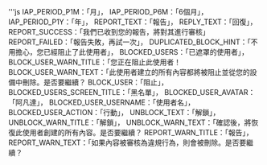 '''js
  IAP_PERIOD_P1M：「月」，
  IAP_PERIOD_P6M：「6個月」，
  IAP_PERIOD_P1Y：「年」，
  REPORT_TEXT：「報告」，
  REPLY_TEXT：「回復」，
  REPORT_SUCCESS：「我們已收到您的報告，將對其進行審核」
  REPORT_FAILED：「報告失敗，再試一次」，
  DUPLICATED_BLOCK_HINT：「不用擔心，您已經阻止了此使用者」，
  BLOCKED_USERS：「已遮罩的使用者」，
  BLOCK_USER_WARN_TITLE：「您正在阻止此使用者！
  BLOCK_USER_WARN_TEXT：「此使用者建立的所有內容都將被阻止並從您的設備中刪除。是否要繼續？
  BLOCK_USER：「阻止」，
  BLOCKED_USERS_SCREEN_TITLE：「黑名單」，
  BLOCKED_USER_AVATAR：「阿凡達」，
  BLOCKED_USER_USERNAME：「使用者名」，
  BLOCKED_USER_ACTION：「行動」，
  UNBLOCK_TEXT：「解鎖」，
  UNBLOCK_WARN_TITLE：「解鎖」，
  UNBLOCK_WARN_TEXT：「確認後，將恢復此使用者創建的所有內容。是否要繼續？
  REPORT_WARN_TITLE：「報告」，
  REPORT_WARN_TEXT：「如果內容被審核為違規行為，則會被刪除。是否要繼續？

```
